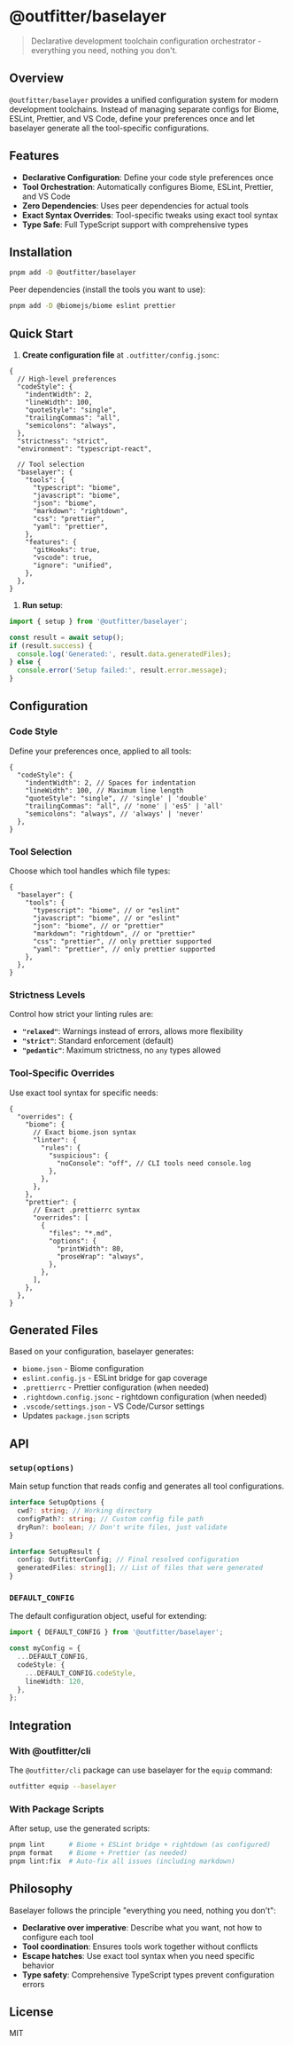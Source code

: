 # @outfitter/baselayer

> Declarative development toolchain configuration orchestrator - everything you need, nothing you don't.

## Overview

`@outfitter/baselayer` provides a unified configuration system for modern development toolchains. Instead of managing separate configs for Biome, ESLint, Prettier, and VS Code, define your preferences once and let baselayer generate all the tool-specific configurations.

## Features

- **Declarative Configuration**: Define your code style preferences once
- **Tool Orchestration**: Automatically configures Biome, ESLint, Prettier, and VS Code
- **Zero Dependencies**: Uses peer dependencies for actual tools
- **Exact Syntax Overrides**: Tool-specific tweaks using exact tool syntax
- **Type Safe**: Full TypeScript support with comprehensive types

## Installation

```bash
pnpm add -D @outfitter/baselayer
```

Peer dependencies (install the tools you want to use):

```bash
pnpm add -D @biomejs/biome eslint prettier
```

## Quick Start

1. **Create configuration file** at `.outfitter/config.jsonc`:

```jsonc
{
  // High-level preferences
  "codeStyle": {
    "indentWidth": 2,
    "lineWidth": 100,
    "quoteStyle": "single",
    "trailingCommas": "all",
    "semicolons": "always",
  },
  "strictness": "strict",
  "environment": "typescript-react",

  // Tool selection
  "baselayer": {
    "tools": {
      "typescript": "biome",
      "javascript": "biome",
      "json": "biome",
      "markdown": "rightdown",
      "css": "prettier",
      "yaml": "prettier",
    },
    "features": {
      "gitHooks": true,
      "vscode": true,
      "ignore": "unified",
    },
  },
}
```

1. **Run setup**:

```typescript
import { setup } from '@outfitter/baselayer';

const result = await setup();
if (result.success) {
  console.log('Generated:', result.data.generatedFiles);
} else {
  console.error('Setup failed:', result.error.message);
}
```

## Configuration

### Code Style

Define your preferences once, applied to all tools:

```jsonc
{
  "codeStyle": {
    "indentWidth": 2, // Spaces for indentation
    "lineWidth": 100, // Maximum line length
    "quoteStyle": "single", // 'single' | 'double'
    "trailingCommas": "all", // 'none' | 'es5' | 'all'
    "semicolons": "always", // 'always' | 'never'
  },
}
```

### Tool Selection

Choose which tool handles which file types:

```jsonc
{
  "baselayer": {
    "tools": {
      "typescript": "biome", // or "eslint"
      "javascript": "biome", // or "eslint"
      "json": "biome", // or "prettier"
      "markdown": "rightdown", // or "prettier"
      "css": "prettier", // only prettier supported
      "yaml": "prettier", // only prettier supported
    },
  },
}
```

### Strictness Levels

Control how strict your linting rules are:

- **`"relaxed"`**: Warnings instead of errors, allows more flexibility
- **`"strict"`**: Standard enforcement (default)
- **`"pedantic"`**: Maximum strictness, no `any` types allowed

### Tool-Specific Overrides

Use exact tool syntax for specific needs:

```jsonc
{
  "overrides": {
    "biome": {
      // Exact biome.json syntax
      "linter": {
        "rules": {
          "suspicious": {
            "noConsole": "off", // CLI tools need console.log
          },
        },
      },
    },
    "prettier": {
      // Exact .prettierrc syntax
      "overrides": [
        {
          "files": "*.md",
          "options": {
            "printWidth": 80,
            "proseWrap": "always",
          },
        },
      ],
    },
  },
}
```

## Generated Files

Based on your configuration, baselayer generates:

- `biome.json` - Biome configuration
- `eslint.config.js` - ESLint bridge for gap coverage
- `.prettierrc` - Prettier configuration (when needed)
- `.rightdown.config.jsonc` - rightdown configuration (when needed)
- `.vscode/settings.json` - VS Code/Cursor settings
- Updates `package.json` scripts

## API

### `setup(options)`

Main setup function that reads config and generates all tool configurations.

```typescript
interface SetupOptions {
  cwd?: string; // Working directory
  configPath?: string; // Custom config file path
  dryRun?: boolean; // Don't write files, just validate
}

interface SetupResult {
  config: OutfitterConfig; // Final resolved configuration
  generatedFiles: string[]; // List of files that were generated
}
```

### `DEFAULT_CONFIG`

The default configuration object, useful for extending:

```typescript
import { DEFAULT_CONFIG } from '@outfitter/baselayer';

const myConfig = {
  ...DEFAULT_CONFIG,
  codeStyle: {
    ...DEFAULT_CONFIG.codeStyle,
    lineWidth: 120,
  },
};
```

## Integration

### With @outfitter/cli

The `@outfitter/cli` package can use baselayer for the `equip` command:

```bash
outfitter equip --baselayer
```

### With Package Scripts

After setup, use the generated scripts:

```bash
pnpm lint      # Biome + ESLint bridge + rightdown (as configured)
pnpm format    # Biome + Prettier (as needed)
pnpm lint:fix  # Auto-fix all issues (including markdown)
```

## Philosophy

Baselayer follows the principle "everything you need, nothing you don't":

- **Declarative over imperative**: Describe what you want, not how to configure each tool
- **Tool coordination**: Ensures tools work together without conflicts
- **Escape hatches**: Use exact tool syntax when you need specific behavior
- **Type safety**: Comprehensive TypeScript types prevent configuration errors

## License

MIT
